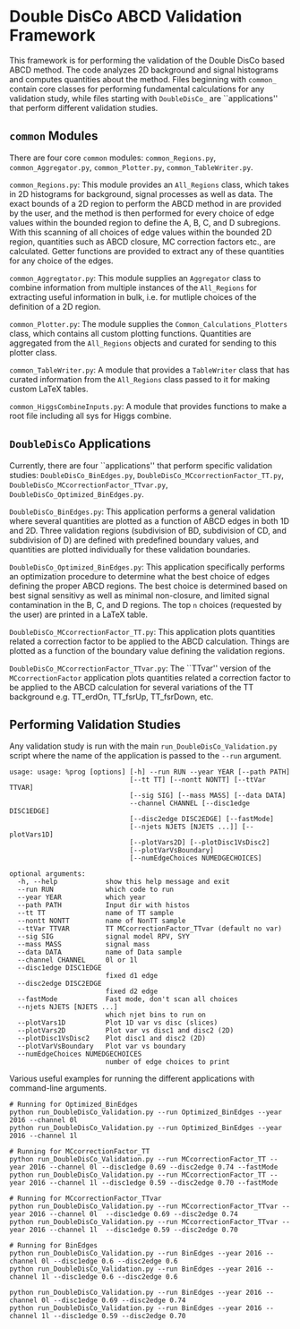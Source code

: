 # Double DisCo ABCD Validation Framework

This framework is for performing the validation of the Double DisCo based ABCD method.
The code analyzes 2D background and signal histograms and computes quantities about the method.
Files beginning with `common_` contain core classes for performing fundamental calculations for any validation study, while
files starting with `DoubleDisCo_` are ``applications'' that perform different validation studies.

## `common` Modules

There are four core `common` modules: `common_Regions.py`, `common_Aggregator.py`, `common_Plotter.py`, `common_TableWriter.py`.

`common_Regions.py`: This module provides an `All_Regions` class, which takes in 2D histograms for background, signal processes as well as data.
The exact bounds of a 2D region to perform the ABCD method in are provided by the user, and the method is then performed for every choice of edge 
values within the bounded region to define the A, B, C, and D subregions.
With this scanning of all choices of edge values within the bounded 2D region, quantities such as ABCD closure, MC correction factors etc., are calculated.
Getter functions are provided to extract any of these quantities for any choice of the edges.

`common_Aggregtator.py`: This module supplies an `Aggregator` class to combine information from multiple instances of the `All_Regions` for extracting useful information in bulk,
i.e. for mutliple choices of the definition of a 2D region.

`common_Plotter.py`: The module supplies the `Common_Calculations_Plotters` class, which contains all custom plotting functions.
Quantities are aggregated from the `All_Regions` objects and curated for sending to this plotter class.

`common_TableWriter.py`: A module that provides a `TableWriter` class that has curated information from the `All_Regions` class passed to it for making custom LaTeX tables.

`common_HiggsCombineInputs.py`: A module that provides functions to make a root file including all sys for Higgs combine.

## `DoubleDisCo` Applications

Currently, there are four ``applications'' that perform specific validation studies: `DoubleDisCo_BinEdges.py`, `DoubleDisCo_MCcorrectionFactor_TT.py`, `DoubleDisCo_MCcorrectionFactor_TTvar.py`, `DoubleDisCo_Optimized_BinEdges.py`.

`DoubleDisCo_BinEdges.py`: This application performs a general validation where several quantities are plotted as a function of ABCD edges in both 1D and 2D.
Three validation regions (subdivision of BD, subdivision of CD, and subdivision of D) are defined with predefined boundary values, and quantities are plotted
individually for these validation boundaries.

`DoubleDisCo_Optimized_BinEdges.py`: This application specifically performs an optimization procedure to determine what the best choice of edges defining the proper ABCD regions.
The best choice is determined based on best signal sensitivy as well as minimal non-closure, and limited signal contamination in the B, C, and D regions.
The top `n` choices (requested by the user) are printed in a LaTeX table.

`DoubleDisCo_MCcorrectionFactor_TT.py`: This application plots quantities related a correction factor to be applied to the ABCD calculation.
Things are plotted as a function of the boundary value defining the validation regions. 

`DoubleDisCo_MCcorrectionFactor_TTvar.py`: The ``TTvar'' version of the `MCcorrectionFactor` application plots quantities related a correction factor to be applied to the ABCD calculation for several variations of the TT background e.g. TT_erdOn, TT_fsrUp, TT_fsrDown, etc.

## Performing Validation Studies

Any validation study is run with the main `run_DoubleDisCo_Validation.py` script
where the name of the application is passed to the `--run` argument.

```
usage: usage: %prog [options] [-h] --run RUN --year YEAR [--path PATH]
                              [--tt TT] [--nontt NONTT] [--ttVar TTVAR]
                              [--sig SIG] [--mass MASS] [--data DATA]
                              --channel CHANNEL [--disc1edge DISC1EDGE]
                              [--disc2edge DISC2EDGE] [--fastMode]
                              [--njets NJETS [NJETS ...]] [--plotVars1D]
                              [--plotVars2D] [--plotDisc1VsDisc2]
                              [--plotVarVsBoundary]
                              [--numEdgeChoices NUMEDGECHOICES]

optional arguments:
  -h, --help            show this help message and exit
  --run RUN             which code to run
  --year YEAR           which year
  --path PATH           Input dir with histos
  --tt TT               name of TT sample
  --nontt NONTT         name of NonTT sample
  --ttVar TTVAR         TT MCcorrectionFactor_TTvar (default no var)
  --sig SIG             signal model RPV, SYY
  --mass MASS           signal mass
  --data DATA           name of Data sample
  --channel CHANNEL     0l or 1l
  --disc1edge DISC1EDGE
                        fixed d1 edge
  --disc2edge DISC2EDGE
                        fixed d2 edge
  --fastMode            Fast mode, don't scan all choices
  --njets NJETS [NJETS ...]
                        which njet bins to run on
  --plotVars1D          Plot 1D var vs disc (slices)
  --plotVars2D          Plot var vs disc1 and disc2 (2D)
  --plotDisc1VsDisc2    Plot disc1 and disc2 (2D)
  --plotVarVsBoundary   Plot var vs boundary
  --numEdgeChoices NUMEDGECHOICES
                        number of edge choices to print
```
Various useful examples for running the different applications with command-line arguments.

```
# Running for Optimized_BinEdges
python run_DoubleDisCo_Validation.py --run Optimized_BinEdges --year 2016 --channel 0l
python run_DoubleDisCo_Validation.py --run Optimized_BinEdges --year 2016 --channel 1l

# Running for MCcorrectionFactor_TT
python run_DoubleDisCo_Validation.py --run MCcorrectionFactor_TT --year 2016 --channel 0l --disc1edge 0.69 --disc2edge 0.74 --fastMode
python run_DoubleDisCo_Validation.py --run MCcorrectionFactor_TT --year 2016 --channel 1l --disc1edge 0.59 --disc2edge 0.70 --fastMode

# Running for MCcorrectionFactor_TTvar
python run_DoubleDisCo_Validation.py --run MCcorrectionFactor_TTvar --year 2016 --channel 0l  --disc1edge 0.69 --disc2edge 0.74
python run_DoubleDisCo_Validation.py --run MCcorrectionFactor_TTvar --year 2016 --channel 1l  --disc1edge 0.59 --disc2edge 0.70

# Running for BinEdges
python run_DoubleDisCo_Validation.py --run BinEdges --year 2016 --channel 0l --disc1edge 0.6 --disc2edge 0.6
python run_DoubleDisCo_Validation.py --run BinEdges --year 2016 --channel 1l --disc1edge 0.6 --disc2edge 0.6

python run_DoubleDisCo_Validation.py --run BinEdges --year 2016 --channel 0l --disc1edge 0.69 --disc2edge 0.74
python run_DoubleDisCo_Validation.py --run BinEdges --year 2016 --channel 1l --disc1edge 0.59 --disc2edge 0.70
```
